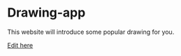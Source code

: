 # Drawing-app
This website will introduce some popular drawing for you.

  [Edit here](https://diy-pwa.com/~/gh/k1729326490/Drawing-app)
